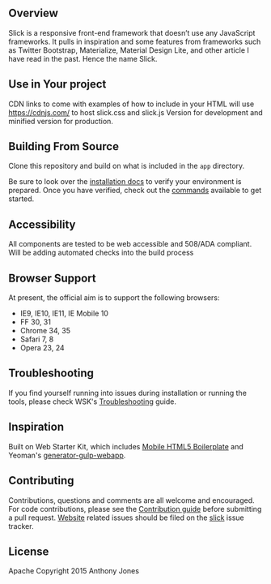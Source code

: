 ## Overview

Slick is a responsive front-end framework that doesn’t use any
JavaScript frameworks. It pulls in inspiration and some features from frameworks
such as Twitter Bootstrap, Materialize, Material Design Lite, and other article
I have read in the past. Hence the name Slick.


## Use in Your project

CDN links to come with examples of how to include in your HTML
will use https://cdnjs.com/ to host slick.css and slick.js
Version for development and minified version for production.

## Building From Source

Clone this repository and build on what is included in the `app` directory.

Be sure to look over the [installation docs](docs/install.md) to verify your environment is prepared. Once you have verified, check out the [commands](docs/commands.md) available to get started.

## Accessibility

All components are tested to be web accessible and 508/ADA compliant.
Will be adding automated checks into the build process

## Browser Support

At present, the official aim is to support the following browsers:

* IE9, IE10, IE11, IE Mobile 10
* FF 30, 31
* Chrome 34, 35
* Safari 7, 8
* Opera 23, 24


## Troubleshooting

If you find yourself running into issues during installation or running the tools, please check WSK's [Troubleshooting](https://github.com/google/web-starter-kit/wiki/Troubleshooting) guide.

## Inspiration

Built on Web Starter Kit, which includes [Mobile HTML5 Boilerplate](http://html5boilerplate.com/mobile/) and Yeoman's [generator-gulp-webapp](https://github.com/yeoman/generator-gulp-webapp).

## Contributing

Contributions, questions and comments are all welcome and encouraged. For code contributions, please see the [Contribution guide](CONTRIBUTING.md) before submitting a pull request. [Website](https://slick.github.io) related issues should be filed on the [slick](https://github.com/tony-jones/slick/issues/new) issue tracker.

## License

Apache
Copyright 2015 Anthony Jones
